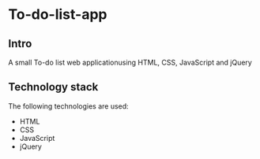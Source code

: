 # To-do-list-app

## Intro
A small To-do list web applicationusing HTML, CSS, JavaScript and jQuery

## Technology stack
The following technologies are used:
- HTML
- CSS
- JavaScript
- jQuery
